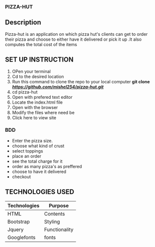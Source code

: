 ### PIZZA-HUT

## Description
Pizza-hut is an application on which pizza hut's clients can get to order their pizza and choose to either have it delivered or pick it up .It also computes the total cost of the items


## SET UP INSTRUCTION
1. OPen your terminal
2. Cd to the desired location
3. Run this command to clone the repo to your local computer **git clone _https://github.com/mishel254/pizza-hut.git_**
4. cd pizza-hut
5. Open with prefered text editor
6. Locate the index.html file
7. Open with the browser
8. Modify the files where need be
9. Click here to view site

### BDD
 - Enter the pizza size.
 - choose what kind of crust
 - select toppings
 - place an order
 - see the total charge for it
 - order as many pizza's as preffered
 - choose to have it delivered
 - checkout


## TECHNOLOGIES USED

Technologies | Purpose
------|---------
HTML |  Contents
Bootstrap|  Styling
Jquery |  Functionality
Googlefonts| fonts

